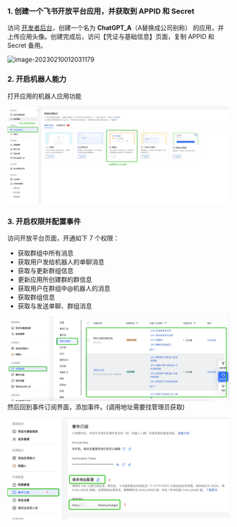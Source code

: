 ### 1. 创建一个飞书开放平台应用，并获取到 APPID 和 Secret

访问 [开发者后台](https://open.feishu.cn/app?lang=zh-CN)，创建一个名为 **ChatGPT_A**（A替换成公司别称） 的应用，并上传应用头像。创建完成后，访问【凭证与基础信息】页面，复制 APPID 和 Secret 备用。

![image-20230210012031179](https://postimg.aliavv.com/picgo/202302100120339.png)

### 2. 开启机器人能力

打开应用的机器人应用功能

![image-20230210012110735](./001.jpeg)

### 3. 开启权限并配置事件

访问开放平台页面，开通如下 7 个权限：

- 获取群组中所有消息
- 获取用户发给机器人的单聊消息
- 获取与更新群组信息
- 更新应用所创建群的群信息
- 获取用户在群组中@机器人的消息
- 获取群组信息
- 获取与发送单聊、群组消息

![image-20230210022432066](./002.jpg)
然后回到事件订阅界面，添加事件。(调用地址需要找管理员获取)

![image-20230210022720552](./003.jpeg)
